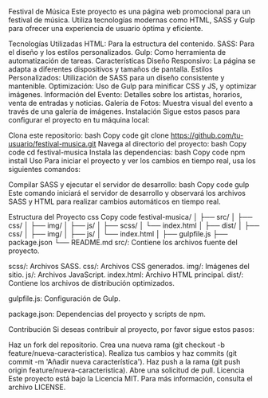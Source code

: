 Festival de Música
Este proyecto es una página web promocional para un festival de música. Utiliza tecnologías modernas como HTML, SASS y Gulp para ofrecer una experiencia de usuario óptima y eficiente.

Tecnologías Utilizadas
HTML: Para la estructura del contenido.
SASS: Para el diseño y los estilos personalizados.
Gulp: Como herramienta de automatización de tareas.
Características
Diseño Responsivo: La página se adapta a diferentes dispositivos y tamaños de pantalla.
Estilos Personalizados: Utilización de SASS para un diseño consistente y mantenible.
Optimización: Uso de Gulp para minificar CSS y JS, y optimizar imágenes.
Información del Evento: Detalles sobre los artistas, horarios, venta de entradas y noticias.
Galería de Fotos: Muestra visual del evento a través de una galería de imágenes.
Instalación
Sigue estos pasos para configurar el proyecto en tu máquina local:

Clona este repositorio:
bash
Copy code
git clone https://github.com/tu-usuario/festival-musica.git
Navega al directorio del proyecto:
bash
Copy code
cd festival-musica
Instala las dependencias:
bash
Copy code
npm install
Uso
Para iniciar el proyecto y ver los cambios en tiempo real, usa los siguientes comandos:

Compilar SASS y ejecutar el servidor de desarrollo:
bash
Copy code
gulp
Este comando iniciará el servidor de desarrollo y observará los archivos SASS y HTML para realizar cambios automáticos en tiempo real.

Estructura del Proyecto
css
Copy code
festival-musica/
│
├── src/
│   ├── css/
│   ├── img/
│   ├── js/
│   ├── scss/
│   └── index.html
│
├── dist/
│   ├── css/
│   ├── img/
│   ├── js/
│   └── index.html
│
├── gulpfile.js
├── package.json
└── README.md
src/: Contiene los archivos fuente del proyecto.

scss/: Archivos SASS.
css/: Archivos CSS generados.
img/: Imágenes del sitio.
js/: Archivos JavaScript.
index.html: Archivo HTML principal.
dist/: Contiene los archivos de distribución optimizados.

gulpfile.js: Configuración de Gulp.

package.json: Dependencias del proyecto y scripts de npm.

Contribución
Si deseas contribuir al proyecto, por favor sigue estos pasos:

Haz un fork del repositorio.
Crea una nueva rama (git checkout -b feature/nueva-caracteristica).
Realiza tus cambios y haz commits (git commit -m 'Añadir nueva característica').
Haz push a la rama (git push origin feature/nueva-caracteristica).
Abre una solicitud de pull.
Licencia
Este proyecto está bajo la Licencia MIT. Para más información, consulta el archivo LICENSE.
